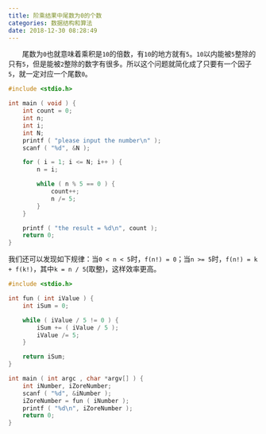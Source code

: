 ```yaml
---
title: 阶乘结果中尾数为0的个数
categories: 数据结构和算法
date: 2018-12-30 08:28:49
---
```

&emsp;&emsp;尾数为`0`也就意味着乘积是`10`的倍数，有`10`的地方就有`5`。`10`以内能被`5`整除的只有`5`，但是能被`2`整除的数字有很多。所以这个问题就简化成了只要有一个因子`5`，就一定对应一个尾数`0`。<!--more-->

``` cpp
#include <stdio.h>

int main ( void ) {
    int count = 0;
    int n;
    int i;
    int N;
    printf ( "please input the number\n" );
    scanf ( "%d", &N );

    for ( i = 1; i <= N; i++ ) {
        n = i;

        while ( n % 5 == 0 ) {
            count++;
            n /= 5;
        }
    }

    printf ( "the result = %d\n", count );
    return 0;
}
```

我们还可以发现如下规律：当`0 < n < 5`时，`f(n!) = 0`；当`n >= 5`时，`f(n!) = k + f(k!)`，其中`k = n / 5`(取整)，这样效率更高。

``` cpp
#include <stdio.h>

int fun ( int iValue ) {
    int iSum = 0;

    while ( iValue / 5 != 0 ) {
        iSum += ( iValue / 5 );
        iValue /= 5;
    }

    return iSum;
}

int main ( int argc , char *argv[] ) {
    int iNumber, iZoreNumber;
    scanf ( "%d", &iNumber );
    iZoreNumber = fun ( iNumber );
    printf ( "%d\n", iZoreNumber );
    return 0;
}
```
